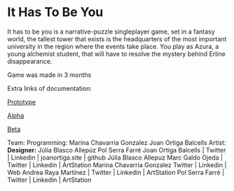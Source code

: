 # It Has To Be You
It has to be you is a narrative-puzzle singleplayer game, set in a fantasy world, the tallest tower that exists is the headquarters of the most important university in the region where the events take place. You play as Azura, a young alchemist student, that will have to resolve the mystery behind Erline disappearance.

Game was made in 3 months

Extra links of documentation:

[Prototype](https://www.youtube.com/watch?v=bjLBX1HoCGU&)

[Alpha](https://www.youtube.com/watch?v=OTp4gB4HM-s)

[Beta](https://www.youtube.com/watch?v=pACD8Rn3Wew)

Team:
Programming:
Marina Chavarria Gonzalez
Joan Ortiga Balcells
Artist:
**Designer:**
Júlia Blasco Allepúz
Pol Serra Farré
Joan Ortiga Balcells | Twitter | Linkedin | joanortiga.site | github
Júlia Blasco Allepuz
Marc Galdo Ojeda  | Twitter | Linkedin | ArtStation
Marina Chavarria Gonzalez  Twitter | Linkedin | Web
Andrea Raya Martínez  | Twitter | Linkedin | ArtStation
Pol Serra Farré | Twitter | Linkedin | ArtStation
